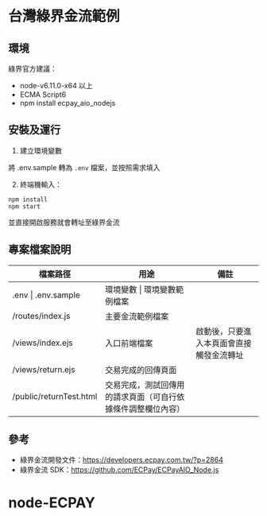 # 台灣綠界金流範例

## 環境

綠界官方建議：
- node-v6.11.0-x64 以上
- ECMA Script6
- npm install ecpay_aio_nodejs

## 安裝及運行

1. 建立環境變數

將 .env.sample 轉為 `.env` 檔案，並按照需求填入

2. 終端機輸入：
```
npm install
npm start
```

並直接開啟服務就會轉址至綠界金流

## 專案檔案說明

<table>
  <thead>
    <tr>
      <th>檔案路徑</th>
      <th>用途</th>
      <th>備註</th>
    </tr>
  </thead>
  <tbody>
    <tr>
      <td>.env | .env.sample</td>
      <td>環境變數 | 環境變數範例檔案</td>
      <td></td>
    </tr>
    <tr>
      <td>/routes/index.js</td>
      <td>主要金流範例檔案</td>
      <td></td>
    </tr>
    <tr>
      <td>/views/index.ejs</td>
      <td>入口前端檔案</td>
      <td>啟動後，只要進入本頁面會直接觸發金流轉址</td>
    </tr>
    <tr>
      <td>/views/return.ejs</td>
      <td>交易完成的回傳頁面</td>
      <td></td>
    </tr>
    <tr>
      <td>/public/returnTest.html</td>
      <td>交易完成，測試回傳用的請求頁面（可自行依據條件調整欄位內容）</td>
      <td></td>
    </tr>
  </tbody>
</table>

## 參考

- 綠界金流開發文件：https://developers.ecpay.com.tw/?p=2864
- 綠界金流 SDK：https://github.com/ECPay/ECPayAIO_Node.js
# node-ECPAY
